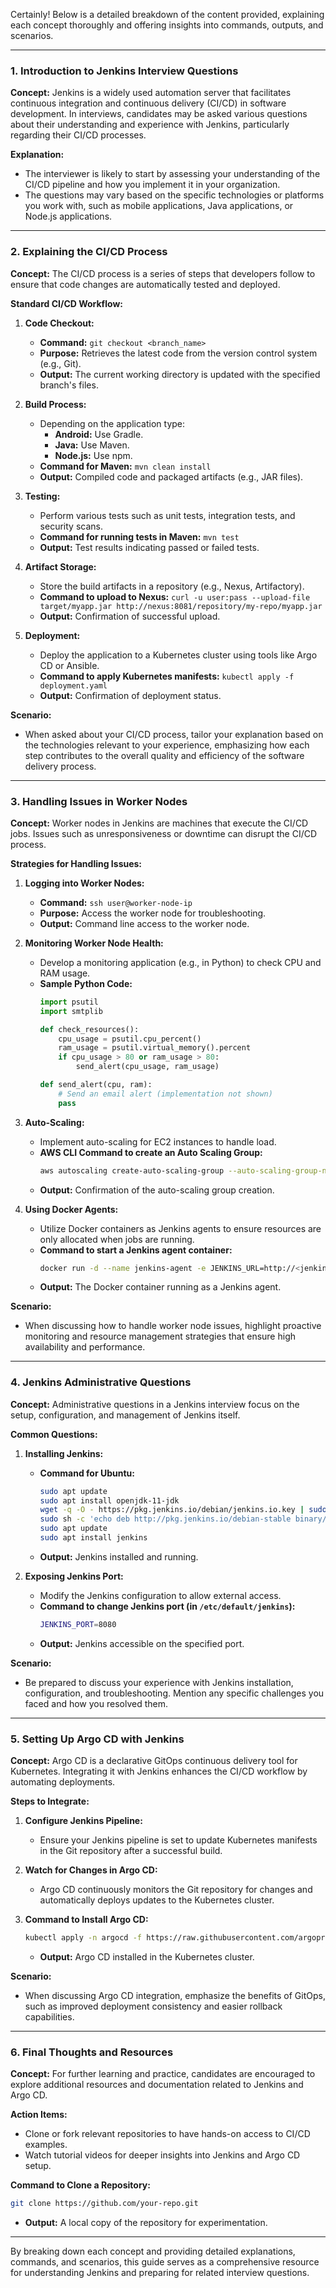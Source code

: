 Certainly! Below is a detailed breakdown of the content provided, explaining each concept thoroughly and offering insights into commands, outputs, and scenarios.

---

### 1. **Introduction to Jenkins Interview Questions**

**Concept:**
Jenkins is a widely used automation server that facilitates continuous integration and continuous delivery (CI/CD) in software development. In interviews, candidates may be asked various questions about their understanding and experience with Jenkins, particularly regarding their CI/CD processes.

**Explanation:**
- The interviewer is likely to start by assessing your understanding of the CI/CD pipeline and how you implement it in your organization.
- The questions may vary based on the specific technologies or platforms you work with, such as mobile applications, Java applications, or Node.js applications.

---

### 2. **Explaining the CI/CD Process**

**Concept:**
The CI/CD process is a series of steps that developers follow to ensure that code changes are automatically tested and deployed.

**Standard CI/CD Workflow:**
1. **Code Checkout:**
   - **Command:** `git checkout <branch_name>`
   - **Purpose:** Retrieves the latest code from the version control system (e.g., Git).
   - **Output:** The current working directory is updated with the specified branch's files.

2. **Build Process:**
   - Depending on the application type:
     - **Android:** Use Gradle.
     - **Java:** Use Maven.
     - **Node.js:** Use npm.
   - **Command for Maven:** `mvn clean install`
   - **Output:** Compiled code and packaged artifacts (e.g., JAR files).

3. **Testing:**
   - Perform various tests such as unit tests, integration tests, and security scans.
   - **Command for running tests in Maven:** `mvn test`
   - **Output:** Test results indicating passed or failed tests.

4. **Artifact Storage:**
   - Store the build artifacts in a repository (e.g., Nexus, Artifactory).
   - **Command to upload to Nexus:** `curl -u user:pass --upload-file target/myapp.jar http://nexus:8081/repository/my-repo/myapp.jar`
   - **Output:** Confirmation of successful upload.

5. **Deployment:**
   - Deploy the application to a Kubernetes cluster using tools like Argo CD or Ansible.
   - **Command to apply Kubernetes manifests:** `kubectl apply -f deployment.yaml`
   - **Output:** Confirmation of deployment status.

**Scenario:**
- When asked about your CI/CD process, tailor your explanation based on the technologies relevant to your experience, emphasizing how each step contributes to the overall quality and efficiency of the software delivery process.

---

### 3. **Handling Issues in Worker Nodes**

**Concept:**
Worker nodes in Jenkins are machines that execute the CI/CD jobs. Issues such as unresponsiveness or downtime can disrupt the CI/CD process.

**Strategies for Handling Issues:**
1. **Logging into Worker Nodes:**
   - **Command:** `ssh user@worker-node-ip`
   - **Purpose:** Access the worker node for troubleshooting.
   - **Output:** Command line access to the worker node.

2. **Monitoring Worker Node Health:**
   - Develop a monitoring application (e.g., in Python) to check CPU and RAM usage.
   - **Sample Python Code:**
     ```python
     import psutil
     import smtplib

     def check_resources():
         cpu_usage = psutil.cpu_percent()
         ram_usage = psutil.virtual_memory().percent
         if cpu_usage > 80 or ram_usage > 80:
             send_alert(cpu_usage, ram_usage)

     def send_alert(cpu, ram):
         # Send an email alert (implementation not shown)
         pass
     ```

3. **Auto-Scaling:**
   - Implement auto-scaling for EC2 instances to handle load.
   - **AWS CLI Command to create an Auto Scaling Group:**
     ```bash
     aws autoscaling create-auto-scaling-group --auto-scaling-group-name my-asg --min-size 1 --max-size 5 --desired-capacity 2 --instance-id i-1234567890abcdef0
     ```
   - **Output:** Confirmation of the auto-scaling group creation.

4. **Using Docker Agents:**
   - Utilize Docker containers as Jenkins agents to ensure resources are only allocated when jobs are running.
   - **Command to start a Jenkins agent container:**
     ```bash
     docker run -d --name jenkins-agent -e JENKINS_URL=http://<jenkins-url>:8080 -e JENKINS_SECRET=<secret> jenkins/inbound-agent
     ```
   - **Output:** The Docker container running as a Jenkins agent.

**Scenario:**
- When discussing how to handle worker node issues, highlight proactive monitoring and resource management strategies that ensure high availability and performance.

---

### 4. **Jenkins Administrative Questions**

**Concept:**
Administrative questions in a Jenkins interview focus on the setup, configuration, and management of Jenkins itself.

**Common Questions:**
1. **Installing Jenkins:**
   - **Command for Ubuntu:**
     ```bash
     sudo apt update
     sudo apt install openjdk-11-jdk
     wget -q -O - https://pkg.jenkins.io/debian/jenkins.io.key | sudo apt-key add -
     sudo sh -c 'echo deb http://pkg.jenkins.io/debian-stable binary/ > /etc/apt/sources.list.d/jenkins.list'
     sudo apt update
     sudo apt install jenkins
     ```
   - **Output:** Jenkins installed and running.

2. **Exposing Jenkins Port:**
   - Modify the Jenkins configuration to allow external access.
   - **Command to change Jenkins port (in `/etc/default/jenkins`):**
     ```bash
     JENKINS_PORT=8080
     ```
   - **Output:** Jenkins accessible on the specified port.

**Scenario:**
- Be prepared to discuss your experience with Jenkins installation, configuration, and troubleshooting. Mention any specific challenges you faced and how you resolved them.

---

### 5. **Setting Up Argo CD with Jenkins**

**Concept:**
Argo CD is a declarative GitOps continuous delivery tool for Kubernetes. Integrating it with Jenkins enhances the CI/CD workflow by automating deployments.

**Steps to Integrate:**
1. **Configure Jenkins Pipeline:**
   - Ensure your Jenkins pipeline is set to update Kubernetes manifests in the Git repository after a successful build.

2. **Watch for Changes in Argo CD:**
   - Argo CD continuously monitors the Git repository for changes and automatically deploys updates to the Kubernetes cluster.

3. **Command to Install Argo CD:**
   ```bash
   kubectl apply -n argocd -f https://raw.githubusercontent.com/argoproj/argo-cd/stable/manifests/install.yaml
   ```
   - **Output:** Argo CD installed in the Kubernetes cluster.

**Scenario:**
- When discussing Argo CD integration, emphasize the benefits of GitOps, such as improved deployment consistency and easier rollback capabilities.

---

### 6. **Final Thoughts and Resources**

**Concept:**
For further learning and practice, candidates are encouraged to explore additional resources and documentation related to Jenkins and Argo CD.

**Action Items:**
- Clone or fork relevant repositories to have hands-on access to CI/CD examples.
- Watch tutorial videos for deeper insights into Jenkins and Argo CD setup.

**Command to Clone a Repository:**
```bash
git clone https://github.com/your-repo.git
```
- **Output:** A local copy of the repository for experimentation.

---

By breaking down each concept and providing detailed explanations, commands, and scenarios, this guide serves as a comprehensive resource for understanding Jenkins and preparing for related interview questions.
